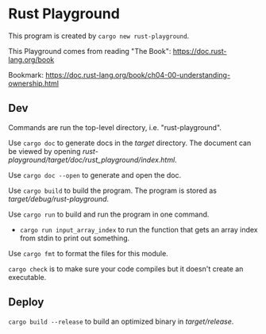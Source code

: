 # Rust Playground
This program is created by `cargo new rust-playground`.

This Playground comes from reading "The Book": https://doc.rust-lang.org/book

Bookmark: https://doc.rust-lang.org/book/ch04-00-understanding-ownership.html

## Dev
Commands are run the top-level directory, i.e. "rust-playground".

Use `cargo doc` to generate docs in the _target_ directory.
The document can be viewed by opening
_rust-playground/target/doc/rust_playground/index.html_.

Use `cargo doc --open` to generate and open the doc.

Use `cargo build` to build the program. The program is stored as
_target/debug/rust-playground_.

Use `cargo run` to build and run the program in one command.

* `cargo run input_array_index` to run the function that gets an array index
  from stdin to print out something.

Use `cargo fmt` to format the files for this module.

`cargo check` is to make sure your code compiles but it doesn't create an
executable.

## Deploy
`cargo build --release` to build an optimized binary in _target/release_.
